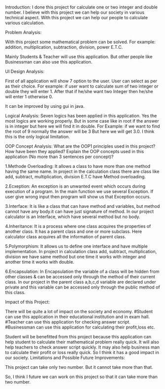 Introduction:
I done this project for calculate one or two integer and double number. I believe with this project we can help our society in various technical aspect. With this project we can help our people to calculate various calculation.

Problem Analysis:

With this project some mathematical problem can be solved. For example: addition, multiplication, subtraction, division, power E.T.C.

Mainly Students & Teacher will use this application. But other people like Businessman can also use this application.



UI Design Analysis:

First of all application will show 7 option to the user. User can select as per as their choice.  For example: if user want to calculate sum of two integer or double they will enter 1. After that if he/she want two Integer then he/she will enter 1 otherwise 0.

It can be improved by using gui in java.

Logical Analysis:
Seven logics has been applied in this application. Yes the most logics are working properly. But in some case like in root if the answer is in integer but here we will find it in double. For Example: if we want to find the root of 9 normally the answer will be 3 But here we will get 3.0. I think this is the only logical limitation.

OOP Concept Analysis:
What are the OOP1 principles used in this project? How have been they applied? Explain the OOP concepts used in this application (No more than 3 sentences per concept)? 


1.Methode Overloading: It allows a class to have more than one method having the same name. In project in the calculation class there are class like add, subtract, multiplication, division E.T.C have Method overloading.

2.Ecxeption: An exception is an unwanted event which occurs during execution of a program. In the main function we use several Exception. If user give wrong input then program will show us that Exception occurs.

3.Interface: It is like a class that can have method and variables, but method cannot have any body.it can have just signature of method. In our project calculator is an Interface, which have several method but no body.

4.Inheritance: It is a process where one class acquires the properties of another class. It has a parent class and one or more subclass. Here calculator class acquires all the information of parent class.

5.Polymorphism: It allows us to define one interface and have multiple implementation. In project in calculation class add, subtract, multiplication, division we have same method but one time it works with integer and another time it works with double.

6.Encapsulation: In Encapsulation the variable of a class will be hidden from other classes & can be accessed only through the method of their current class. In our project in the parent class a,b,c,d variable are declared under private and this variable can be accessed only through the public method of this class.

Impact of this Project:

There will be quite a lot of impact on the society and economy.
#Student can use this application in their educational institution and in exam hall.
#Teacher can use this application for checking answer script.
#Businessman can use this application for calculating their profit,loss etc.

Student will be benefitted from this project because this application can help student to calculate their mathematical problem really quick. It will also help teachers to check answer script quickly. It may also help business man to calculate their profit or loss really quick.
So I think it has a good impact in our society. 
Limitations and Possible Future Improvements:

This project can take only two number. But it cannot take more than that.

So, I think I future we can work on this project so that it can take more than two number.
